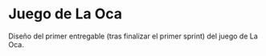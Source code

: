 Juego de La Oca
===============

Diseño del primer entregable (tras finalizar el primer sprint) del juego de La Oca.
